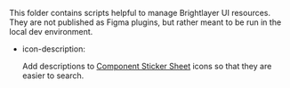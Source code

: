 This folder contains scripts helpful to manage Brightlayer UI resources. They are not published as Figma plugins, but rather meant to be run in the local dev environment.

-   icon-description:

    Add descriptions to [Component Sticker Sheet](https://www.figma.com/community/file/852558784352181868) icons so that they are easier to search.
